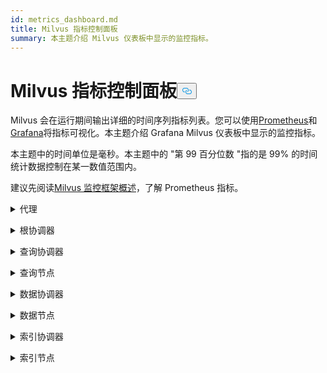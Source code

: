 ```yaml
---
id: metrics_dashboard.md
title: Milvus 指标控制面板
summary: 本主题介绍 Milvus 仪表板中显示的监控指标。
---
```


<h1 id="Milvus-Metrics-Dashboard" class="common-anchor-header">Milvus 指标控制面板<button data-href="#Milvus-Metrics-Dashboard" class="anchor-icon" translate="no">
      <svg translate="no"
        aria-hidden="true"
        focusable="false"
        height="20"
        version="1.1"
        viewBox="0 0 16 16"
        width="16"
      >
        <path
          fill="#0092E4"
          fill-rule="evenodd"
          d="M4 9h1v1H4c-1.5 0-3-1.69-3-3.5S2.55 3 4 3h4c1.45 0 3 1.69 3 3.5 0 1.41-.91 2.72-2 3.25V8.59c.58-.45 1-1.27 1-2.09C10 5.22 8.98 4 8 4H4c-.98 0-2 1.22-2 2.5S3 9 4 9zm9-3h-1v1h1c1 0 2 1.22 2 2.5S13.98 12 13 12H9c-.98 0-2-1.22-2-2.5 0-.83.42-1.64 1-2.09V6.25c-1.09.53-2 1.84-2 3.25C6 11.31 7.55 13 9 13h4c1.45 0 3-1.69 3-3.5S14.5 6 13 6z"
        ></path>
      </svg>
    </button></h1><p>Milvus 会在运行期间输出详细的时间序列指标列表。您可以使用<a href="https://prometheus.io/">Prometheus</a>和<a href="https://grafana.com/">Grafana</a>将指标可视化。本主题介绍 Grafana Milvus 仪表板中显示的监控指标。</p>
<p>本主题中的时间单位是毫秒。本主题中的 "第 99 百分位数 "指的是 99% 的时间统计数据控制在某一数值范围内。</p>
<p>建议先阅读<a href="/docs/zh/v2.5.x/monitor_overview.md">Milvus 监控框架概述</a>，了解 Prometheus 指标。</p>
<p><details><summary>代理</summary></p>
<table>
<thead>
<tr><th>面板</th><th>面板描述</th><th>PromQL （Prometheus 查询语言）</th><th>使用的 Milvus 指标</th><th>Milvus 指标说明</th></tr>
</thead>
<tbody>
<tr><td>搜索向量计数率</td><td>过去两分钟内每个代理平均每秒查询的向量数。</td><td><code translate="no">sum(increase(milvus_proxy_search_vectors_count{app_kubernetes_io_instance=~&quot;$instance&quot;, app_kubernetes_io_name=&quot;$app_name&quot;, namespace=&quot;$namespace&quot;}[2m])/120) by (pod, node_id)</code></td><td><code translate="no">milvus_proxy_search_vectors_count</code></td><td>累计查询的向量数。</td></tr>
<tr><td>插入向量计数率</td><td>每个代理在过去两分钟内平均每秒插入的向量数。</td><td><code translate="no">sum(increase(milvus_proxy_insert_vectors_count{app_kubernetes_io_instance=~&quot;$instance&quot;, app_kubernetes_io_name=&quot;$app_name&quot;, namespace=&quot;$namespace&quot;}[2m])/120) by (pod, node_id)</code></td><td><code translate="no">milvus_proxy_insert_vectors_count</code></td><td>插入向量的累计数量。</td></tr>
<tr><td>搜索延迟</td><td>每个代理在过去两分钟内接收搜索和查询请求的平均延迟和第 99 百分位数。</td><td>P99:<br/> <code translate="no">histogram_quantile(0.99, sum by (le, query_type, pod, node_id) (rate(milvus_proxy_sq_latency_bucket{app_kubernetes_io_instance=~&quot;$instance&quot;, app_kubernetes_io_name=&quot;$app_name&quot;, namespace=&quot;$namespace&quot;}[2m])))</code> <br/> AVG:<br/> <code translate="no">sum(increase(milvus_proxy_sq_latency_sum{app_kubernetes_io_instance=~&quot;$instance&quot;, app_kubernetes_io_name=&quot;$app_name&quot;, namespace=&quot;$namespace&quot;}[2m])) by (pod, node_id, query_type) / sum(increase(milvus_proxy_sq_latency_count{app_kubernetes_io_instance=~&quot;$instance&quot;, app_kubernetes_io_name=&quot;$app_name&quot;, namespace=&quot;$namespace&quot;}[2m])) by (pod, node_id, query_type)</code></td><td><code translate="no">milvus_proxy_sq_latency</code></td><td>搜索和查询请求的延迟。</td></tr>
<tr><td>Collections 搜索延迟</td><td>每个代理在过去两分钟内接收对特定 Collections 的搜索和查询请求的平均延迟时间和第 99 百分位数。</td><td>P99:<br/> <code translate="no">histogram_quantile(0.99, sum by (le, query_type, pod, node_id) (rate(milvus_proxy_collection_sq_latency_bucket{app_kubernetes_io_instance=~&quot;$instance&quot;, app_kubernetes_io_name=&quot;$app_name&quot;, namespace=&quot;$namespace&quot;, collection_name=~&quot;$collection&quot;}[2m])))</code> <br/> AVG:<br/> <code translate="no">sum(increase(milvus_proxy_collection_sq_latency_sum{app_kubernetes_io_instance=~&quot;$instance&quot;, app_kubernetes_io_name=&quot;$app_name&quot;, namespace=&quot;$namespace&quot;, collection_name=~&quot;$collection&quot;}[2m])) by (pod, node_id, query_type) / sum(increase(milvus_proxy_collection_sq_latency_count{app_kubernetes_io_instance=~&quot;$instance&quot;, app_kubernetes_io_name=&quot;$app_name&quot;, namespace=&quot;$namespace&quot;, collection_name=~&quot;$collection&quot;}[2m])) by (pod, node_id, query_type)</code></td><td><code translate="no">milvus_proxy_collection_sq_latency_sum</code></td><td>向特定 Collections 提出搜索和查询请求的延迟时间</td></tr>
<tr><td>突变延迟</td><td>每个代理在过去两分钟内接收突变请求的平均延迟时间和延迟时间的第 99 百分位数。</td><td>p99:<br/> <code translate="no">histogram_quantile(0.99, sum by (le, msg_type, pod, node_id) (rate(milvus_proxy_mutation_latency_bucket{app_kubernetes_io_instance=~&quot;$instance&quot;, app_kubernetes_io_name=&quot;$app_name&quot;, namespace=&quot;$namespace&quot;}[2m])))</code> <br/> avg:<br/> <code translate="no">sum(increase(milvus_proxy_mutation_latency_sum{app_kubernetes_io_instance=~&quot;$instance&quot;, app_kubernetes_io_name=&quot;$app_name&quot;, namespace=&quot;$namespace&quot;}[2m])) by (pod, node_id, msg_type) / sum(increase(milvus_proxy_mutation_latency_count{app_kubernetes_io_instance=~&quot;$instance&quot;, app_kubernetes_io_name=&quot;$app_name&quot;, namespace=&quot;$namespace&quot;}[2m])) by (pod, node_id, msg_type)</code></td><td><code translate="no">milvus_proxy_mutation_latency_sum</code></td><td>突变请求的延迟。</td></tr>
<tr><td>Collections 突变延迟</td><td>每个代理在过去两分钟内接收特定 Collections 变异请求的平均延迟和第 99 百分位数。</td><td>P99:<br/> <code translate="no">histogram_quantile(0.99, sum by (le, query_type, pod, node_id) (rate(milvus_proxy_collection_sq_latency_bucket{app_kubernetes_io_instance=~&quot;$instance&quot;, app_kubernetes_io_name=&quot;$app_name&quot;, namespace=&quot;$namespace&quot;, collection_name=~&quot;$collection&quot;}[2m])))</code> <br/> AVG:<br/> <code translate="no">sum(increase(milvus_proxy_collection_sq_latency_sum{app_kubernetes_io_instance=~&quot;$instance&quot;, app_kubernetes_io_name=&quot;$app_name&quot;, namespace=&quot;$namespace&quot;, collection_name=~&quot;$collection&quot;}[2m])) by (pod, node_id, query_type) / sum(increase(milvus_proxy_collection_sq_latency_count{app_kubernetes_io_instance=~&quot;$instance&quot;, app_kubernetes_io_name=&quot;$app_name&quot;, namespace=&quot;$namespace&quot;, collection_name=~&quot;$collection&quot;}[2m])) by (pod, node_id, query_type)</code></td><td><code translate="no">milvus_proxy_collection_sq_latency_sum</code></td><td>向特定 Collections 发送突变请求的延迟时间</td></tr>
<tr><td>等待搜索结果延迟</td><td>代理在过去两分钟内发送搜索和查询请求以及接收结果之间的平均延迟和第 99 百分位数。</td><td>p99:<br/> <code translate="no">histogram_quantile(0.99, sum by (le, query_type, pod, node_id) (rate(milvus_proxy_sq_wait_result_latency_bucket{app_kubernetes_io_instance=~&quot;$instance&quot;, app_kubernetes_io_name=&quot;$app_name&quot;, namespace=&quot;$namespace&quot;}[2m])))</code> <br/> avg:<br/> <code translate="no">sum(increase(milvus_proxy_sq_wait_result_latency_sum{app_kubernetes_io_instance=~&quot;$instance&quot;, app_kubernetes_io_name=&quot;$app_name&quot;, namespace=&quot;$namespace&quot;}[2m])) by (pod, node_id, query_type) / sum(increase(milvus_proxy_sq_wait_result_latency_count{app_kubernetes_io_instance=~&quot;$instance&quot;, app_kubernetes_io_name=&quot;$app_name&quot;, namespace=&quot;$namespace&quot;}[2m])) by (pod, node_id, query_type)</code></td><td><code translate="no">milvus_proxy_sq_wait_result_latency</code></td><td>发送搜索和查询请求与接收结果之间的延迟。</td></tr>
<tr><td>减少搜索结果延迟</td><td>过去两分钟内通过代理聚合搜索和查询结果的平均延迟和第 99 百分位数延迟。</td><td>P99:<br/> <code translate="no">histogram_quantile(0.99, sum by (le, query_type, pod, node_id) (rate(milvus_proxy_sq_reduce_result_latency_bucket{app_kubernetes_io_instance=~&quot;$instance&quot;, app_kubernetes_io_name=&quot;$app_name&quot;, namespace=&quot;$namespace&quot;}[2m])))</code> <br/> AVG:<br/> <code translate="no">sum(increase(milvus_proxy_sq_reduce_result_latency_sum{app_kubernetes_io_instance=~&quot;$instance&quot;, app_kubernetes_io_name=&quot;$app_name&quot;, namespace=&quot;$namespace&quot;}[2m])) by (pod, node_id, query_type) / sum(increase(milvus_proxy_sq_reduce_result_latency_count{app_kubernetes_io_instance=~&quot;$instance&quot;, app_kubernetes_io_name=&quot;$app_name&quot;, namespace=&quot;$namespace&quot;}[2m])) by (pod, node_id, query_type)</code></td><td><code translate="no">milvus_proxy_sq_reduce_result_latency</code></td><td>汇总每个查询节点返回的搜索和查询结果的延迟。</td></tr>
<tr><td>解码搜索结果延迟</td><td>过去两分钟内通过代理解码搜索和查询结果的平均延迟和第 99 百分位数延迟。</td><td>P99:<br/> <code translate="no">histogram_quantile(0.99, sum by (le, query_type, pod, node_id) (rate(milvus_proxy_sq_decode_result_latency_bucket{app_kubernetes_io_instance=~&quot;$instance&quot;, app_kubernetes_io_name=&quot;$app_name&quot;, namespace=&quot;$namespace&quot;}[2m])))</code> <br/> AVG:<br/> <code translate="no">sum(increase(milvus_proxy_sq_decode_result_latency_sum{app_kubernetes_io_instance=~&quot;$instance&quot;, app_kubernetes_io_name=&quot;$app_name&quot;, namespace=&quot;$namespace&quot;}[2m])) by (pod, node_id, query_type) / sum(increase(milvus_proxy_sq_decode_resultlatency_count{app_kubernetes_io_instance=~&quot;$instance&quot;, app_kubernetes_io_name=&quot;$app_name&quot;, namespace=&quot;$namespace&quot;}[2m])) by (pod, node_id, query_type)</code></td><td><code translate="no">milvus_proxy_sq_decode_result_latency</code></td><td>解码每个搜索和查询结果的延迟。</td></tr>
<tr><td>信息流对象数</td><td>过去两分钟内每个代理在相应物理主题上创建的 msgstream 对象的平均、最大和最小数量。</td><td><code translate="no">avg(milvus_proxy_msgstream_obj_num{app_kubernetes_io_instance=~&quot;$instance&quot;, app_kubernetes_io_name=&quot;$app_name&quot;, namespace=&quot;$namespace&quot;}) by (pod, node_id) max(milvus_proxy_msgstream_obj_num{app_kubernetes_io_instance=~&quot;$instance&quot;, app_kubernetes_io_name=&quot;$app_name&quot;, namespace=&quot;$namespace&quot;}) by (pod, node_id) min(milvus_proxy_msgstream_obj_num{app_kubernetes_io_instance=~&quot;$instance&quot;, app_kubernetes_io_name=&quot;$app_name&quot;, namespace=&quot;$namespace&quot;}) by (pod, node_id)</code></td><td><code translate="no">milvus_proxy_msgstream_obj_num</code></td><td>在每个物理主题上创建的 msgstream 对象数量。</td></tr>
<tr><td>突变发送延迟</td><td>每个代理在过去两分钟内发送插入或删除请求的平均延迟和第 99 百分位数。</td><td>P99:<br/> <code translate="no">histogram_quantile(0.99, sum by (le, msg_type, pod, node_id) (rate(milvus_proxy_mutation_send_latency_bucket{app_kubernetes_io_instance=~&quot;$instance&quot;, app_kubernetes_io_name=&quot;$app_name&quot;, namespace=&quot;$namespace&quot;}[2m])))</code> <br/> AVG:<br/> <code translate="no">sum(increase(milvus_proxy_mutation_send_latency_sum{app_kubernetes_io_instance=~&quot;$instance&quot;, app_kubernetes_io_name=&quot;$app_name&quot;, namespace=&quot;$namespace&quot;}[2m])) by (pod, node_id, msg_type) / sum(increase(milvus_proxy_mutation_send_latency_count{app_kubernetes_io_instance=~&quot;$instance&quot;, app_kubernetes_io_name=&quot;$app_name&quot;, namespace=&quot;$namespace&quot;}[2m])) by (pod, node_id, msg_type)</code></td><td><code translate="no">milvus_proxy_mutation_send_latency</code></td><td>发送插入或删除请求的延迟。</td></tr>
<tr><td>缓存命中率</td><td>过去两分钟内每秒操作（包括<code translate="no">GeCollectionID</code> 、<code translate="no">GetCollectionInfo</code> 和<code translate="no">GetCollectionSchema</code> ）的平均缓存命中率。</td><td><code translate="no">sum(increase(milvus_proxy_cache_hit_count{app_kubernetes_io_instance=~&quot;$instance&quot;, app_kubernetes_io_name=&quot;$app_name&quot;, namespace=&quot;$namespace&quot;, cache_state=&quot;hit&quot;}[2m])/120) by(cache_name, pod, node_id) / sum(increase(milvus_proxy_cache_hit_count{app_kubernetes_io_instance=~&quot;$instance&quot;, app_kubernetes_io_name=&quot;$app_name&quot;, namespace=&quot;$namespace&quot;}[2m])/120) by(cache_name, pod, node_id)</code></td><td><code translate="no">milvus_proxy_cache_hit_count</code></td><td>每个缓存读取操作的命中率和失败率统计。</td></tr>
<tr><td>缓存更新延迟</td><td>过去两分钟内各代理的平均延迟和第 99 百分位数缓存更新延迟。</td><td>P99:<br/> <code translate="no">histogram_quantile(0.99, sum by (le, pod, node_id) (rate(milvus_proxy_cache_update_latency_bucket{app_kubernetes_io_instance=~&quot;$instance&quot;, app_kubernetes_io_name=&quot;$app_name&quot;, namespace=&quot;$namespace&quot;}[2m])))</code> <br/> AVG:<br/> <code translate="no">sum(increase(milvus_proxy_cache_update_latency_sum{app_kubernetes_io_instance=~&quot;$instance&quot;, app_kubernetes_io_name=&quot;$app_name&quot;, namespace=&quot;$namespace&quot;}[2m])) by (pod, node_id) / sum(increase(milvus_proxy_cache_update_latency_count{app_kubernetes_io_instance=~&quot;$instance&quot;, app_kubernetes_io_name=&quot;$app_name&quot;, namespace=&quot;$namespace&quot;}[2m])) by (pod, node_id)</code></td><td><code translate="no">milvus_proxy_cache_update_latency</code></td><td>每次更新缓存的延迟。</td></tr>
<tr><td>同步时间</td><td>每个代理在其相应物理通道中同步的平均、最大和最小历时。</td><td><code translate="no">avg(milvus_proxy_sync_epoch_time{app_kubernetes_io_instance=~&quot;$instance&quot;, app_kubernetes_io_name=&quot;$app_name&quot;, namespace=&quot;$namespace&quot;}) by (pod, node_id) max(milvus_proxy_sync_epoch_time{app_kubernetes_io_instance=~&quot;$instance&quot;, app_kubernetes_io_name=&quot;$app_name&quot;, namespace=&quot;$namespace&quot;}) by (pod, node_id) min(milvus_proxy_sync_epoch_time{app_kubernetes_io_instance=~&quot;$instance&quot;, app_kubernetes_io_name=&quot;$app_name&quot;, namespace=&quot;$namespace&quot;}) by (pod, node_id)</code></td><td><code translate="no">milvus_proxy_sync_epoch_time</code></td><td>每个物理通道的纪元时间（Unix 时间，自 1970 年 1 月 1 日起经过的毫秒数）。    <br/>    除了物理通道外，还有一个默认的<code translate="no">ChannelName</code> 。</td></tr>
<tr><td>应用 PK 延迟</td><td>每个代理在过去两分钟内主键应用延迟的平均值和第 99 百分位数。</td><td>p99:<br/> <code translate="no">histogram_quantile(0.99, sum by (le, pod, node_id) (rate(milvus_proxy_apply_pk_latency_bucket{app_kubernetes_io_instance=~&quot;$instance&quot;, app_kubernetes_io_name=&quot;$app_name&quot;, namespace=&quot;$namespace&quot;}[2m])))</code> <br/> avg:<br/> <code translate="no">sum(increase(milvus_proxy_apply_pk_latency_sum{app_kubernetes_io_instance=~&quot;$instance&quot;, app_kubernetes_io_name=&quot;$app_name&quot;, namespace=&quot;$namespace&quot;}[2m])) by (pod, node_id) / sum(increase(milvus_proxy_apply_pk_latency_count{app_kubernetes_io_instance=~&quot;$instance&quot;, app_kubernetes_io_name=&quot;$app_name&quot;, namespace=&quot;$namespace&quot;}[2m])) by (pod, node_id)</code></td><td><code translate="no">milvus_proxy_apply_pk_latency</code></td><td>应用主键的延迟。</td></tr>
<tr><td>应用时间戳延迟</td><td>过去两分钟内每个代理应用时间戳延迟的平均延迟和第 99 百分位数。</td><td>p99:<br/> <code translate="no">histogram_quantile(0.99, sum by (le, pod, node_id) (rate(milvus_proxy_apply_timestamp_latency_bucket{app_kubernetes_io_instance=~&quot;$instance&quot;, app_kubernetes_io_name=&quot;$app_name&quot;, namespace=&quot;$namespace&quot;}[2m])))</code> <br/> avg:<br/> <code translate="no">sum(increase(milvus_proxy_apply_timestamp_latency_sum{app_kubernetes_io_instance=~&quot;$instance&quot;, app_kubernetes_io_name=&quot;$app_name&quot;, namespace=&quot;$namespace&quot;}[2m])) by (pod, node_id) / sum(increase(milvus_proxy_apply_timestamp_latency_count{app_kubernetes_io_instance=~&quot;$instance&quot;, app_kubernetes_io_name=&quot;$app_name&quot;, namespace=&quot;$namespace&quot;}[2m])) by (pod, node_id)</code></td><td><code translate="no">milvus_proxy_apply_timestamp_latency</code></td><td>应用时间戳的延迟。</td></tr>
<tr><td>请求成功率</td><td>每个代理每秒收到的成功请求数，包括每种请求类型的详细分类。可能的请求类型包括 DescribeCollection、DescribeIndex、GetCollectionStatistics、HasCollection、Search、Query、ShowPartitions、Insert 等。</td></tr>
<tr><td><code translate="no">sum(increase(milvus_proxy_req_count{app_kubernetes_io_instance=~&quot;$instance&quot;, app_kubernetes_io_name=&quot;$app_name&quot;, namespace=&quot;$namespace&quot;, status=&quot;success&quot;}[2m])/120) by(function_name, pod, node_id)</code></td><td><code translate="no">milvus_proxy_req_count</code></td><td>所有类型接收请求的数量</td></tr>
<tr><td>请求失败率</td><td>每个代理每秒收到的失败请求数，包括每种请求类型的详细分类。可能的请求类型包括 DescribeCollection、DescribeIndex、GetCollectionStatistics、HasCollection、Search、Query、ShowPartitions、Insert 等。</td></tr>
<tr><td><code translate="no">sum(increase(milvus_proxy_req_count{app_kubernetes_io_instance=~&quot;$instance&quot;, app_kubernetes_io_name=&quot;$app_name&quot;, namespace=&quot;$namespace&quot;, status=&quot;fail&quot;}[2m])/120) by(function_name, pod, node_id)</code></td><td><code translate="no">milvus_proxy_req_count</code></td><td>所有类型接收请求的数量</td></tr>
<tr><td>请求延迟</td><td>每个代理接收所有类型请求的平均延迟时间和延迟时间的第 99 百分位数</td><td>p99:<br/> <code translate="no">histogram_quantile(0.99, sum by (le, pod, node_id, function_name) (rate(milvus_proxy_req_latency_bucket{app_kubernetes_io_instance=~&quot;$instance&quot;, app_kubernetes_io_name=&quot;$app_name&quot;, namespace=&quot;$namespace&quot;}[2m])))</code> <br/> avg:<br/> <code translate="no">sum(increase(milvus_proxy_req_latency_sum{app_kubernetes_io_instance=~&quot;$instance&quot;, app_kubernetes_io_name=&quot;$app_name&quot;, namespace=&quot;$namespace&quot;}[2m])) by (pod, node_id, function_name) / sum(increase(milvus_proxy_req_latency_count{app_kubernetes_io_instance=~&quot;$instance&quot;, app_kubernetes_io_name=&quot;$app_name&quot;, namespace=&quot;$namespace&quot;}[2m])) by (pod, node_id, function_name)</code></td><td><code translate="no">milvus_proxy_req_latency</code></td><td>所有类型接收请求的延迟</td></tr>
<tr><td>插入/删除请求字节率</td><td>代理在过去两分钟内每秒收到的插入和删除请求的字节数。</td><td><code translate="no">sum(increase(milvus_proxy_receive_bytes_count{app_kubernetes_io_instance=~&quot;$instance&quot;, app_kubernetes_io_name=&quot;$app_name&quot;, namespace=&quot;$namespace&quot;}[2m])/120) by(pod, node_id)</code></td><td><code translate="no">milvus_proxy_receive_bytes_count</code></td><td>插入和删除请求的计数。</td></tr>
<tr><td>发送字节率</td><td>每个代理在过去两分钟内响应搜索和查询请求时，每秒发回客户端的字节数。</td><td><code translate="no">sum(increase(milvus_proxy_send_bytes_count{app_kubernetes_io_instance=~&quot;$instance&quot;, app_kubernetes_io_name=&quot;$app_name&quot;, namespace=&quot;$namespace&quot;}[2m])/120) by(pod, node_id)</code></td><td><code translate="no">milvus_proxy_send_bytes_count</code></td><td>每个代理在响应搜索和查询请求时发回客户端的字节数。</td></tr>
</tbody>
</table>
<p></details></p>
<p><details><summary>根协调器</summary></p>
<table>
<thead>
<tr><th>面板</th><th>面板描述</th><th>PromQL （普罗米修斯查询语言）</th><th>使用的 Milvus 指标</th><th>Milvus 指标说明</th></tr>
</thead>
<tbody>
<tr><td>代理节点数</td><td>创建的代理节点数。</td><td><code translate="no">sum(milvus_rootcoord_proxy_num{app_kubernetes_io_instance=~&quot;$instance&quot;, app_kubernetes_io_name=&quot;$app_name&quot;, namespace=&quot;$namespace&quot;}) by (app_kubernetes_io_instance)</code></td><td><code translate="no">milvus_rootcoord_proxy_num</code></td><td>代理节点数。</td></tr>
<tr><td>同步时间</td><td>每个物理通道（PChannel）中每个根节点同步的平均、最长和最短纪元时间。</td><td><code translate="no">avg(milvus_rootcoord_sync_epoch_time{app_kubernetes_io_instance=~&quot;$instance&quot;, app_kubernetes_io_name=&quot;$app_name&quot;, namespace=&quot;$namespace&quot;}) by (app_kubernetes_io_instance) max(milvus_rootcoord_sync_epoch_time{app_kubernetes_io_instance=~&quot;$instance&quot;, app_kubernetes_io_name=&quot;$app_name&quot;, namespace=&quot;$namespace&quot;}) by (app_kubernetes_io_instance) min(milvus_rootcoord_sync_epoch_time{app_kubernetes_io_instance=~&quot;$instance&quot;, app_kubernetes_io_name=&quot;$app_name&quot;, namespace=&quot;$namespace&quot;}) by (app_kubernetes_io_instance)</code></td><td><code translate="no">milvus_rootcoord_sync_epoch_time</code></td><td>每个物理通道的纪元时间（Unix 时间，自 1970 年 1 月 1 日起经过的毫秒数）。</td></tr>
<tr><td>DDL 请求率</td><td>过去两分钟内每秒 DDL 请求的状态和数量。</td><td><code translate="no">sum(increase(milvus_rootcoord_ddl_req_count{app_kubernetes_io_instance=~&quot;$instance&quot;, app_kubernetes_io_name=&quot;$app_name&quot;, namespace=&quot;$namespace&quot;}[2m])/120) by (status, function_name)</code></td><td><code translate="no">milvus_rootcoord_ddl_req_count</code></td><td>DDL 请求总数，包括<code translate="no">CreateCollection</code>,<code translate="no">DescribeCollection</code>,<code translate="no">DescribeSegments</code>,<code translate="no">HasCollection</code>,<code translate="no">ShowCollections</code>,<code translate="no">ShowPartitions</code>, 和<code translate="no">ShowSegments</code> 。</td></tr>
<tr><td>DDL 请求延迟</td><td>过去两分钟内 DDL 请求延迟的平均值和第 99 百分位数。</td><td>P99:<br/> <code translate="no">histogram_quantile(0.99, sum by (le, function_name) (rate(milvus_rootcoord_ddl_req_latency_bucket{app_kubernetes_io_instance=~&quot;$instance&quot;, app_kubernetes_io_name=&quot;$app_name&quot;, namespace=&quot;$namespace&quot;}[2m])))</code> <br/> AVG:<br/> <code translate="no">sum(increase(milvus_rootcoord_ddl_req_latency_sum{app_kubernetes_io_instance=~&quot;$instance&quot;, app_kubernetes_io_name=&quot;$app_name&quot;, namespace=&quot;$namespace&quot;}[2m])) by (function_name) / sum(increase(milvus_rootcoord_ddl_req_latency_count{app_kubernetes_io_instance=~&quot;$instance&quot;, app_kubernetes_io_name=&quot;$app_name&quot;, namespace=&quot;$namespace&quot;}[2m])) by (function_name)</code></td><td><code translate="no">milvus_rootcoord_ddl_req_latency</code></td><td>所有类型 DDL 请求的延迟。</td></tr>
<tr><td>同步定时器延迟</td><td>根协调器在过去两分钟内将所有时间戳同步到 PChannel 所用时间的平均延迟和第 99 百分位数。</td><td>p99:<br/> <code translate="no">histogram_quantile(0.99, sum by (le) (rate(milvus_rootcoord_sync_timetick_latency_bucket{app_kubernetes_io_instance=~&quot;$instance&quot;, app_kubernetes_io_name=&quot;$app_name&quot;, namespace=&quot;$namespace&quot;}[2m])))</code> <br/> avg:<br/> <code translate="no">sum(increase(milvus_rootcoord_sync_timetick_latency_sum{app_kubernetes_io_instance=~&quot;$instance&quot;, app_kubernetes_io_name=&quot;$app_name&quot;, namespace=&quot;$namespace&quot;}[2m])) / sum(increase(milvus_rootcoord_sync_timetick_latency_count{app_kubernetes_io_instance=~&quot;$instance&quot;, app_kubernetes_io_name=&quot;$app_name&quot;, namespace=&quot;$namespace&quot;}[2m]))</code></td><td><code translate="no">milvus_rootcoord_sync_timetick_latency</code></td><td>根协调器将所有时间戳同步到 PChannel 所用的时间。</td></tr>
<tr><td>ID 分配率</td><td>根协调器在过去两分钟内每秒分配的 ID 数量。</td><td><code translate="no">sum(increase(milvus_rootcoord_id_alloc_count{app_kubernetes_io_instance=~&quot;$instance&quot;, app_kubernetes_io_name=&quot;$app_name&quot;, namespace=&quot;$namespace&quot;}[2m])/120)</code></td><td><code translate="no">milvus_rootcoord_id_alloc_count</code></td><td>根协调器分配的 ID 的累计数量。</td></tr>
<tr><td>时间戳</td><td>根协调器的最新时间戳。</td><td><code translate="no">milvus_rootcoord_timestamp{app_kubernetes_io_instance=~&quot;$instance&quot;, app_kubernetes_io_name=&quot;$app_name&quot;, namespace=&quot;$namespace&quot;}</code></td><td><code translate="no">milvus_rootcoord_timestamp</code></td><td>根协调器的最新时间戳。</td></tr>
<tr><td>保存的时间戳</td><td>根协调器保存在元存储中的预分配时间戳。</td><td><code translate="no">milvus_rootcoord_timestamp_saved{app_kubernetes_io_instance=~&quot;$instance&quot;, app_kubernetes_io_name=&quot;$app_name&quot;, namespace=&quot;$namespace&quot;}</code></td><td><code translate="no">milvus_rootcoord_timestamp_saved</code></td><td>根节点保存在元存储中的预分配时间戳。     <br/>    时间戳提前 3 秒分配。时间戳每 50 毫秒更新一次并保存在元存储中。</td></tr>
<tr><td>Collections 数量</td><td>集合总数。</td><td><code translate="no">sum(milvus_rootcoord_collection_num{app_kubernetes_io_instance=~&quot;$instance&quot;, app_kubernetes_io_name=&quot;$app_name&quot;, namespace=&quot;$namespace&quot;}) by (app_kubernetes_io_instance)</code></td><td><code translate="no">milvus_rootcoord_collection_num</code></td><td>Milvus 当前存在的 Collections 总数。</td></tr>
<tr><td>分区数</td><td>分区总数。</td><td><code translate="no">sum(milvus_rootcoord_partition_num{app_kubernetes_io_instance=~&quot;$instance&quot;, app_kubernetes_io_name=&quot;$app_name&quot;, namespace=&quot;$namespace&quot;}) by (app_kubernetes_io_instance)</code></td><td><code translate="no">milvus_rootcoord_partition_num</code></td><td>Milvus 当前存在的分区总数。</td></tr>
<tr><td>DML 通道数</td><td>DML 通道总数。</td><td><code translate="no">sum(milvus_rootcoord_dml_channel_num{app_kubernetes_io_instance=~&quot;$instance&quot;, app_kubernetes_io_name=&quot;$app_name&quot;, namespace=&quot;$namespace&quot;}) by (app_kubernetes_io_instance)</code></td><td><code translate="no">milvus_rootcoord_dml_channel_num</code></td><td>Milvus 当前存在的 DML 通道总数。</td></tr>
<tr><td>消息流总数</td><td>msgstream 总数。</td><td><code translate="no">sum(milvus_rootcoord_msgstream_obj_num{app_kubernetes_io_instance=~&quot;$instance&quot;, app_kubernetes_io_name=&quot;$app_name&quot;, namespace=&quot;$namespace&quot;}) by (app_kubernetes_io_instance)</code></td><td><code translate="no">milvus_rootcoord_msgstream_obj_num</code></td><td>Milvus 当前的 msgstream 总数。</td></tr>
<tr><td>凭证总数</td><td>凭证总数。</td><td><code translate="no">sum(milvus_rootcoord_credential_num{app_kubernetes_io_instance=~&quot;$instance&quot;, app_kubernetes_io_name=&quot;$app_name&quot;, namespace=&quot;$namespace&quot;}) by (app_kubernetes_io_instance)</code></td><td><code translate="no">milvus_rootcoord_credential_num</code></td><td>Milvus 当前的证书总数。</td></tr>
<tr><td>滴答时间延迟</td><td>所有数据节点和查询节点上流量图的最大时间刻度延迟之和。</td><td><code translate="no">sum(milvus_rootcoord_time_tick_delay{app_kubernetes_io_instance=~&quot;$instance&quot;, app_kubernetes_io_name=&quot;$app_name&quot;, namespace=&quot;$namespace&quot;}) by (app_kubernetes_io_instance)</code></td><td><code translate="no">milvus_rootcoord_time_tick_delay</code></td><td>每个数据节点和查询节点上流量图的最大时间刻度延迟。</td></tr>
</tbody>
</table>
<p></details></p>
<p><details><summary>查询协调器</summary></p>
<table>
<thead>
<tr><th>面板</th><th>面板描述</th><th>PromQL （Prometheus 查询语言）</th><th>使用的 Milvus 指标</th><th>Milvus 指标说明</th></tr>
</thead>
<tbody>
<tr><td>Collections Loaded Num（已加载的集合数</td><td>当前加载到内存中的 Collections 数量。</td><td><code translate="no">sum(milvus_querycoord_collection_num{app_kubernetes_io_instance=~&quot;$instance&quot;, app_kubernetes_io_name=&quot;$app_name&quot;, namespace=&quot;$namespace&quot;}) by (app_kubernetes_io_instance)</code></td><td><code translate="no">milvus_querycoord_collection_num</code></td><td>Milvus 当前加载的 Collection 数量。</td></tr>
<tr><td>加载的实体数</td><td>当前加载到内存中的实体数量。</td><td><code translate="no">sum(milvus_querycoord_entity_num{app_kubernetes_io_instance=~&quot;$instance&quot;, app_kubernetes_io_name=&quot;$app_name&quot;, namespace=&quot;$namespace&quot;}) by (app_kubernetes_io_instance)</code></td><td><code translate="no">milvus_querycoord_entitiy_num</code></td><td>Milvus 当前加载的实体数量。</td></tr>
<tr><td>加载请求率</td><td>过去两分钟内每秒的加载请求数。</td><td><code translate="no">sum(increase(milvus_querycoord_load_req_count{app_kubernetes_io_instance=~&quot;$instance&quot;, app_kubernetes_io_name=&quot;$app_name&quot;, namespace=&quot;$namespace&quot;}[2m])120) by (status)</code></td><td><code translate="no">milvus_querycoord_load_req_count</code></td><td>累计加载请求数。</td></tr>
<tr><td>释放请求率</td><td>过去两分钟内每秒的释放请求数。</td><td><code translate="no">sum(increase(milvus_querycoord_release_req_count{app_kubernetes_io_instance=~&quot;$instance&quot;, app_kubernetes_io_name=&quot;$app_name&quot;, namespace=&quot;$namespace&quot;}[2m])/120) by (status)</code></td><td><code translate="no">milvus_querycoord_release_req_count</code></td><td>累计释放请求数。</td></tr>
<tr><td>负载请求延迟</td><td>过去两分钟内负载请求延迟的平均值和第 99 百分位数。</td><td>P99:<br/> <code translate="no">histogram_quantile(0.99, sum by (le) (rate(milvus_querycoord_load_latency_bucket{app_kubernetes_io_instance=~&quot;$instance&quot;, app_kubernetes_io_name=&quot;$app_name&quot;, namespace=&quot;$namespace&quot;}[2m])))</code> <br/> AVG:<br/> <code translate="no">sum(increase(milvus_querycoord_load_latency_sum{app_kubernetes_io_instance=~&quot;$instance&quot;, app_kubernetes_io_name=&quot;$app_name&quot;, namespace=&quot;$namespace&quot;}[2m])) / sum(increase(milvus_querycoord_load_latency_count{app_kubernetes_io_instance=~&quot;$instance&quot;, app_kubernetes_io_name=&quot;$app_name&quot;, namespace=&quot;$namespace&quot;}[2m]))</code></td><td><code translate="no">milvus_querycoord_load_latency</code></td><td>完成负载请求所用的时间。</td></tr>
<tr><td>释放请求延迟</td><td>过去两分钟内发布请求延迟的平均延迟和第 99 百分位数。</td><td>p99:<br/> <code translate="no">histogram_quantile(0.99, sum by (le) (rate(milvus_querycoord_release_latency_bucket{app_kubernetes_io_instance=~&quot;$instance&quot;, app_kubernetes_io_name=&quot;$app_name&quot;, namespace=&quot;$namespace&quot;}[2m])))</code> <br/> avg:<br/> <code translate="no">sum(increase(milvus_querycoord_release_latency_sum{app_kubernetes_io_instance=~&quot;$instance&quot;, app_kubernetes_io_name=&quot;$app_name&quot;, namespace=&quot;$namespace&quot;}[2m])) / sum(increase(milvus_querycoord_release_latency_count{app_kubernetes_io_instance=~&quot;$instance&quot;, app_kubernetes_io_name=&quot;$app_name&quot;, namespace=&quot;$namespace&quot;}[2m]))</code></td><td><code translate="no">milvus_querycoord_release_latency</code></td><td>完成一个释放请求所用的时间。</td></tr>
<tr><td>子负载任务</td><td>子负载任务的数量。</td><td><code translate="no">sum(milvus_querycoord_child_task_num{app_kubernetes_io_instance=~&quot;$instance&quot;, app_kubernetes_io_name=&quot;$app_name&quot;, namespace=&quot;$namespace&quot;}) by (app_kubernetes_io_instance)</code></td><td><code translate="no">milvus_querycoord_child_task_num</code></td><td>子负载任务的数量。    <br/>    一个查询协调器将一个负载请求分成多个子负载任务。</td></tr>
<tr><td>父负载任务</td><td>父负载任务数。</td><td><code translate="no">sum(milvus_querycoord_parent_task_num{app_kubernetes_io_instance=~&quot;$instance&quot;, app_kubernetes_io_name=&quot;$app_name&quot;, namespace=&quot;$namespace&quot;}) by (app_kubernetes_io_instance)</code></td><td><code translate="no">milvus_querycoord_parent_task_num</code></td><td>子负载任务的数量。    <br/>    每个负载请求对应任务队列中的一个父任务。</td></tr>
<tr><td>子负载任务延迟</td><td>子负载任务在过去两分钟内的平均延迟和第 99 百分位延迟。</td><td>P99:<br/> <code translate="no">histogram_quantile(0.99, sum by (le) (rate(milvus_querycoord_child_task_latency_bucket{app_kubernetes_io_instance=~&quot;$instance&quot;, app_kubernetes_io_name=&quot;$app_name&quot;, namespace=&quot;$namespace&quot;}[2m])))</code> <br/> AVG:<br/> <code translate="no">sum(increase(milvus_querycoord_child_task_latency_sum{app_kubernetes_io_instance=~&quot;$instance&quot;, app_kubernetes_io_name=&quot;$app_name&quot;, namespace=&quot;$namespace&quot;}[2m])) / sum(increase(milvus_querycoord_child_task_latency_count{app_kubernetes_io_instance=~&quot;$instance&quot;, app_kubernetes_io_name=&quot;$app_name&quot;, namespace=&quot;$namespace&quot;}[2m])) namespace&quot;}[2m])))</code></td><td><code translate="no">milvus_querycoord_child_task_latency</code></td><td>完成子加载任务的延迟。</td></tr>
<tr><td>查询节点数</td><td>查询协调器管理的查询节点数。</td><td><code translate="no">sum(milvus_querycoord_querynode_num{app_kubernetes_io_instance=~&quot;$instance&quot;, app_kubernetes_io_name=&quot;$app_name&quot;, namespace=&quot;$namespace&quot;}) by (app_kubernetes_io_instance)</code></td><td><code translate="no">milvus_querycoord_querynode_num</code></td><td>查询协调器管理的查询节点数。</td></tr>
</tbody>
</table>
<p></details></p>
<p><details><summary>查询节点</summary></p>
<table>
<thead>
<tr><th>面板</th><th>面板描述</th><th>PromQL（普罗米修斯查询语言）</th><th>使用的 Milvus 指标</th><th>Milvus 指标描述</th></tr>
</thead>
<tbody>
<tr><td>Collections Loaded Num（加载的集合数</td><td>每个查询节点加载到内存中的 Collection 数量。</td><td><code translate="no">sum(milvus_querynode_collection_num{app_kubernetes_io_instance=~&quot;$instance&quot;, app_kubernetes_io_name=&quot;$app_name&quot;, namespace=&quot;$namespace&quot;}) by (pod, node_id)</code></td><td><code translate="no">milvus_querynode_collection_num</code></td><td>每个查询节点加载的 Collection 数量。</td></tr>
<tr><td>加载的分区数</td><td>每个查询节点加载到内存中的分区数。</td><td><code translate="no">sum(milvus_querynode_partition_num{app_kubernetes_io_instance=~&quot;$instance&quot;, app_kubernetes_io_name=&quot;$app_name&quot;, namespace=&quot;$namespace&quot;}) by (pod, node_id)</code></td><td><code translate="no">milvus_querynode_partition_num</code></td><td>每个查询节点加载的分区数。</td></tr>
<tr><td>加载的分段数</td><td>每个查询节点加载到内存中的分段数。</td><td><code translate="no">sum(milvus_querynode_segment_num{app_kubernetes_io_instance=~&quot;$instance&quot;, app_kubernetes_io_name=&quot;$app_name&quot;, namespace=&quot;$namespace&quot;}) by (pod, node_id)</code></td><td><code translate="no">milvus_querynode_segment_num</code></td><td>每个查询节点加载的分段数。</td></tr>
<tr><td>可查询实体数</td><td>每个查询节点上可查询和可搜索实体的数量。</td><td><code translate="no">sum(milvus_querynode_entity_num{app_kubernetes_io_instance=~&quot;$instance&quot;, app_kubernetes_io_name=&quot;$app_name&quot;, namespace=&quot;$namespace&quot;}) by (pod, node_id)</code></td><td><code translate="no">milvus_querynode_entity_num</code></td><td>每个查询节点上可查询和可搜索实体的数量。</td></tr>
<tr><td>DML 虚拟通道</td><td>每个查询节点监视的 DML 虚拟通道数。</td><td><code translate="no">sum(milvus_querynode_dml_vchannel_num{app_kubernetes_io_instance=~&quot;$instance&quot;, app_kubernetes_io_name=&quot;$app_name&quot;, namespace=&quot;$namespace&quot;}) by (pod, node_id)</code></td><td><code translate="no">milvus_querynode_dml_vchannel_num</code></td><td>每个查询节点监视的 DML 虚拟通道数。</td></tr>
<tr><td>三角虚拟通道</td><td>每个查询节点监视的 delta 通道数。</td><td><code translate="no">sum(milvus_querynode_delta_vchannel_num{app_kubernetes_io_instance=~&quot;$instance&quot;, app_kubernetes_io_name=&quot;$app_name&quot;, namespace=&quot;$namespace&quot;}) by (pod, node_id)</code></td><td><code translate="no">milvus_querynode_delta_vchannel_num</code></td><td>每个查询节点查看的 delta 通道数。</td></tr>
<tr><td>用户数</td><td>每个查询节点中消费者的数量。</td><td><code translate="no">sum(milvus_querynode_consumer_num{app_kubernetes_io_instance=~&quot;$instance&quot;, app_kubernetes_io_name=&quot;$app_name&quot;, namespace=&quot;$namespace&quot;}) by (pod, node_id)</code></td><td><code translate="no">milvus_querynode_consumer_num</code></td><td>每个查询节点中消费者的数量。</td></tr>
<tr><td>搜索请求率</td><td>每个查询节点每秒收到的搜索和查询请求总数，以及过去两分钟内成功搜索和查询请求的数量。</td><td><code translate="no">sum(increase(milvus_querynode_sq_req_count{app_kubernetes_io_instance=~&quot;$instance&quot;, app_kubernetes_io_name=&quot;$app_name&quot;, namespace=&quot;$namespace&quot;}[2m])/120) by (query_type, status, pod, node_id)</code></td><td><code translate="no">milvus_querynode_sq_req_count</code></td><td>搜索和查询请求的累计数量。</td></tr>
<tr><td>搜索请求延迟</td><td>每个查询节点在过去两分钟内搜索和查询请求所用时间的平均延迟和第 99 百分位数。    <br/>    此面板显示状态为 &quot;成功 &quot;或 &quot;总计 &quot;的搜索和查询请求的延迟。</td><td>P99:<br/> <code translate="no">histogram_quantile(0.99, sum by (le, pod, node_id) (rate(milvus_querynode_sq_req_latency_bucket{app_kubernetes_io_instance=~&quot;$instance&quot;, app_kubernetes_io_name=&quot;$app_name&quot;, namespace=&quot;$namespace&quot;}[2m])))</code> <br/> AVG:<br/> <code translate="no">sum(increase(milvus_querynode_sq_req_latency_sum{app_kubernetes_io_instance=~&quot;$instance&quot;, app_kubernetes_io_name=&quot;$app_name&quot;, namespace=&quot;$namespace&quot;}[2m])) by(pod, node_id, query_type) / sum(increase(milvus_querynode_sq_req_latency_count{app_kubernetes_io_instance=~&quot;$instance&quot;, app_kubernetes_io_name=&quot;$app_name&quot;, namespace=&quot;$namespace&quot;}[2m])) by(pod, node_id, query_type)</code></td><td><code translate="no">milvus_querynode_sq_req_latency</code></td><td>查询节点的搜索请求延迟。</td></tr>
<tr><td>队列中搜索延迟</td><td>过去两分钟内队列中搜索和查询请求的平均延迟和第 99 百分位数延迟。</td><td>P99:<br/> <code translate="no">histogram_quantile(0.99, sum by (le, pod, node_id, query_type) (rate(milvus_querynode_sq_queue_latency_bucket{app_kubernetes_io_instance=~&quot;$instance&quot;, app_kubernetes_io_name=&quot;$app_name&quot;, namespace=&quot;$namespace&quot;}[2m])))</code> <br/> AVG:<br/> <code translate="no">sum(increase(milvus_querynode_sq_queue_latency_sum{app_kubernetes_io_instance=~&quot;$instance&quot;, app_kubernetes_io_name=&quot;$app_name&quot;, namespace=&quot;$namespace&quot;}[2m])) by(pod, node_id, query_type) / sum(increase(milvus_querynode_sq_queue_latency_count{app_kubernetes_io_instance=~&quot;$instance&quot;, app_kubernetes_io_name=&quot;$app_name&quot;, namespace=&quot;$namespace&quot;}[2m])) by(pod, node_id, query_type)</code></td><td><code translate="no">milvus_querynode_sq_queue_latency</code></td><td>查询节点收到的搜索和查询请求的延迟。</td></tr>
<tr><td>搜索段延迟</td><td>每个查询节点在过去两分钟内搜索和查询一个数据段所需时间的平均延迟和第 99 百分位数。    <br/>    段的状态可以是封存或增长。</td><td>p99:<br/> <code translate="no">histogram_quantile(0.99, sum by (le, query_type, segment_state, pod, node_id) (rate(milvus_querynode_sq_segment_latency_bucket{app_kubernetes_io_instance=~&quot;$instance&quot;, app_kubernetes_io_name=&quot;$app_name&quot;, namespace=&quot;$namespace&quot;}[2m])))</code> <br/> avg:<br/> <code translate="no">sum(increase(milvus_querynode_sq_segment_latency_sum{app_kubernetes_io_instance=~&quot;$instance&quot;, app_kubernetes_io_name=&quot;$app_name&quot;, namespace=&quot;$namespace&quot;}[2m])) by(pod, node_id, query_type, segment_state) / sum(increase(milvus_querynode_sq_segment_latency_count{app_kubernetes_io_instance=~&quot;$instance&quot;, app_kubernetes_io_name=&quot;$app_name&quot;, namespace=&quot;$namespace&quot;}[2m])) by(pod, node_id, query_type, segment_state)</code></td><td><code translate="no">milvus_querynode_sq_segment_latency</code></td><td>每个查询节点搜索和查询每个分段所需的时间。</td></tr>
<tr><td>Segcore 请求延迟</td><td>每个查询节点在过去两分钟内搜索和查询 segcore 所花时间的平均延迟和第 99 百分位数。</td><td>P99:<br/> <code translate="no">histogram_quantile(0.99, sum by (le, query_type, pod, node_id) (rate(milvus_querynode_sq_core_latency_bucket{app_kubernetes_io_instance=~&quot;$instance&quot;, app_kubernetes_io_name=&quot;$app_name&quot;, namespace=&quot;$namespace&quot;}[2m])))</code> <br/> AVG:<br/> <code translate="no">sum(increase(milvus_querynode_sq_core_latency_sum{app_kubernetes_io_instance=~&quot;$instance&quot;, app_kubernetes_io_name=&quot;$app_name&quot;, namespace=&quot;$namespace&quot;}[2m])) by(pod, node_id, query_type) / sum(increase(milvus_querynode_sq_core_latency_count{app_kubernetes_io_instance=~&quot;$instance&quot;, app_kubernetes_io_name=&quot;$app_name&quot;, namespace=&quot;$namespace&quot;}[2m])) by(pod, node_id, query_type)</code></td><td><code translate="no">milvus_querynode_sq_core_latency</code></td><td>每个查询节点在 segcore 中搜索和查询所需的时间。</td></tr>
<tr><td>搜索减少延迟</td><td>过去两分钟内，每个查询节点在搜索或查询还原阶段所用时间的平均延迟和第 99 百分位数。</td><td>P99:<br/> <code translate="no">histogram_quantile(0.99, sum by (le, pod, node_id, query_type) (rate(milvus_querynode_sq_reduce_latency_bucket{app_kubernetes_io_instance=~&quot;$instance&quot;, app_kubernetes_io_name=&quot;$app_name&quot;, namespace=&quot;$namespace&quot;}[2m])))</code> <br/> AVG:<br/> <code translate="no">sum(increase(milvus_querynode_sq_reduce_latency_sum{app_kubernetes_io_instance=~&quot;$instance&quot;, app_kubernetes_io_name=&quot;$app_name&quot;, namespace=&quot;$namespace&quot;}[2m])) by(pod, node_id, query_type) / sum(increase(milvus_querynode_sq_reduce_latency_count{app_kubernetes_io_instance=~&quot;$instance&quot;, app_kubernetes_io_name=&quot;$app_name&quot;, namespace=&quot;$namespace&quot;}[2m])) by(pod, node_id, query_type)</code></td><td><code translate="no">milvus_querynode_sq_reduce_latency</code></td><td>每个查询在缩减阶段花费的时间。</td></tr>
<tr><td>负载分段延迟</td><td>在过去两分钟内，每个查询节点加载段所需时间的平均延迟和第 99 百分位数。</td><td>P99:<br/> <code translate="no">histogram_quantile(0.99, sum by (le, pod, node_id) (rate(milvus_querynode_load_segment_latency_bucket{app_kubernetes_io_instance=~&quot;$instance&quot;, app_kubernetes_io_name=&quot;$app_name&quot;, namespace=&quot;$namespace&quot;}[2m])))</code> <br/> AVG:<br/> <code translate="no">sum(increase(milvus_querynode_load_segment_latency_sum{app_kubernetes_io_instance=~&quot;$instance&quot;, app_kubernetes_io_name=&quot;$app_name&quot;, namespace=&quot;$namespace&quot;}[2m])) by(pod, node_id) / sum(increase(milvus_querynode_load_segment_latency_count{app_kubernetes_io_instance=~&quot;$instance&quot;, app_kubernetes_io_name=&quot;$app_name&quot;, namespace=&quot;$namespace&quot;}[2m])) by(pod, node_id)</code></td><td><code translate="no">milvus_querynode_load_segment_latency_bucket</code></td><td>每个查询节点加载分段所需的时间。</td></tr>
<tr><td>流程图总数</td><td>每个查询节点中的流程图数量。</td><td><code translate="no">sum(milvus_querynode_flowgraph_num{app_kubernetes_io_instance=~&quot;$instance&quot;, app_kubernetes_io_name=&quot;$app_name&quot;, namespace=&quot;$namespace&quot;}) by (pod, node_id)</code></td><td><code translate="no">milvus_querynode_flowgraph_num</code></td><td>每个查询节点中的流程图数量。</td></tr>
<tr><td>未解决的读取任务长度</td><td>每个查询节点中未解决的读取请求队列的长度。</td><td><code translate="no">sum(milvus_querynode_read_task_unsolved_len{app_kubernetes_io_instance=~&quot;$instance&quot;, app_kubernetes_io_name=&quot;$app_name&quot;, namespace=&quot;$namespace&quot;}) by (pod, node_id)</code></td><td><code translate="no">milvus_querynode_read_task_unsolved_len</code></td><td>未解决读取请求队列的长度。</td></tr>
<tr><td>就绪读取任务长度</td><td>每个查询节点中待执行读取请求队列的长度。</td><td><code translate="no">sum(milvus_querynode_read_task_ready_len{app_kubernetes_io_instance=~&quot;$instance&quot;, app_kubernetes_io_name=&quot;$app_name&quot;, namespace=&quot;$namespace&quot;}) by (pod, node_id)</code></td><td><code translate="no">milvus_querynode_read_task_ready_len</code></td><td>待执行读取请求队列的长度。</td></tr>
<tr><td>并行读取任务数</td><td>每个查询节点中当前执行的并发读取请求数。</td><td><code translate="no">sum(milvus_querynode_read_task_concurrency{app_kubernetes_io_instance=~&quot;$instance&quot;, app_kubernetes_io_name=&quot;$app_name&quot;, namespace=&quot;$namespace&quot;}) by (pod, node_id)</code></td><td><code translate="no">milvus_querynode_read_task_concurrency</code></td><td>当前执行的并发读取请求数。</td></tr>
<tr><td>估计 CPU 占用率</td><td>调度程序估算的每个查询节点的 CPU 占用率。</td><td><code translate="no">sum(milvus_querynode_estimate_cpu_usage{app_kubernetes_io_instance=~&quot;$instance&quot;, app_kubernetes_io_name=&quot;$app_name&quot;, namespace=&quot;$namespace&quot;}) by (pod, node_id)</code></td><td><code translate="no">milvus_querynode_estimate_cpu_usage</code></td><td>调度程序估算的每个查询节点的 CPU 占用率。     <br/>    当值为 100 时，表示使用了整个虚拟 CPU (vCPU)。</td></tr>
<tr><td>搜索组大小</td><td>过去两分钟内搜索组大小（即每个查询节点执行的合并搜索请求中原始搜索请求的总数）的平均值和第 99 百分位数。</td><td>P99:<br/> <code translate="no">histogram_quantile(0.99, sum by (le, pod, node_id) (rate(milvus_querynode_search_group_size_bucket{app_kubernetes_io_instance=~&quot;$instance&quot;, app_kubernetes_io_name=&quot;$app_name&quot;, namespace=&quot;$namespace&quot;}[2m])))</code> <br/> AVG:<br/> <code translate="no">sum(increase(milvus_querynode_search_group_size_sum{app_kubernetes_io_instance=~&quot;$instance&quot;, app_kubernetes_io_name=&quot;$app_name&quot;, namespace=&quot;$namespace&quot;}[2m])) by(pod, node_id) / sum(increase(milvus_querynode_search_group_size_count{app_kubernetes_io_instance=~&quot;$instance&quot;, app_kubernetes_io_name=&quot;$app_name&quot;, namespace=&quot;$namespace&quot;}[2m])) by(pod, node_id)</code></td><td><code translate="no">milvus_querynode_load_segment_latency_bucket</code></td><td>不同搜索任务组合中的原始搜索任务数（即搜索组大小）。</td></tr>
<tr><td>搜索 NQ</td><td>每个查询节点在过去两分钟内执行搜索请求时完成的查询次数 (NQ) 的平均值和第 99 百分位数。</td><td>P99:<br/> <code translate="no">histogram_quantile(0.99, sum by (le, pod, node_id) (rate(milvus_querynode_search_group_size_bucket{app_kubernetes_io_instance=~&quot;$instance&quot;, app_kubernetes_io_name=&quot;$app_name&quot;, namespace=&quot;$namespace&quot;}[2m])))</code> <br/> AVG:<br/> <code translate="no">sum(increase(milvus_querynode_search_group_size_sum{app_kubernetes_io_instance=~&quot;$instance&quot;, app_kubernetes_io_name=&quot;$app_name&quot;, namespace=&quot;$namespace&quot;}[2m])) by(pod, node_id) / sum(increase(milvus_querynode_search_group_size_count{app_kubernetes_io_instance=~&quot;$instance&quot;, app_kubernetes_io_name=&quot;$app_name&quot;, namespace=&quot;$namespace&quot;}[2m])) by(pod, node_id)</code></td><td>milvus_querynode_load_segment_latency_bucket</td><td>搜索请求的查询次数（NQ）。</td></tr>
<tr><td>搜索组 NQ</td><td>过去两分钟内每个查询节点合并执行的搜索请求 NQ 的平均数和第 99 百分位数。</td><td>P99:<br/> <code translate="no">histogram_quantile(0.99, sum by (le, pod, node_id) (rate(milvus_querynode_search_group_nq_bucket{app_kubernetes_io_instance=~&quot;$instance&quot;, app_kubernetes_io_name=&quot;$app_name&quot;, namespace=&quot;$namespace&quot;}[2m])))</code> <br/> AVG:<br/> <code translate="no">sum(increase(milvus_querynode_search_group_nq_sum{app_kubernetes_io_instance=~&quot;$instance&quot;, app_kubernetes_io_name=&quot;$app_name&quot;, namespace=&quot;$namespace&quot;}[2m])) by(pod, node_id) / sum(increase(milvus_querynode_search_group_nq_count{app_kubernetes_io_instance=~&quot;$instance&quot;, app_kubernetes_io_name=&quot;$app_name&quot;, namespace=&quot;$namespace&quot;}[2m])) by(pod, node_id)</code></td><td><code translate="no">milvus_querynode_load_segment_latency_bucket</code></td><td>来自不同分组的搜索请求的 NQ 值。</td></tr>
<tr><td>搜索 Top_K</td><td>每个查询节点在过去两分钟内执行的<code translate="no">Top_K</code> 搜索请求的平均数和第 99 百分位数。</td><td>p99:<br/> <code translate="no">histogram_quantile(0.99, sum by (le, pod, node_id) (rate(milvus_querynode_search_topk_bucket{app_kubernetes_io_instance=~&quot;$instance&quot;, app_kubernetes_io_name=&quot;$app_name&quot;, namespace=&quot;$namespace&quot;}[2m])))</code> <br/> avg:<br/> <code translate="no">sum(increase(milvus_querynode_search_topk_sum{app_kubernetes_io_instance=~&quot;$instance&quot;, app_kubernetes_io_name=&quot;$app_name&quot;, namespace=&quot;$namespace&quot;}[2m])) by(pod, node_id) / sum(increase(milvus_querynode_search_topk_count{app_kubernetes_io_instance=~&quot;$instance&quot;, app_kubernetes_io_name=&quot;$app_name&quot;, namespace=&quot;$namespace&quot;}[2m])) by(pod, node_id)</code></td><td><code translate="no">milvus_querynode_load_segment_latency_bucket</code></td><td>搜索请求的<code translate="no">Top_K</code> 。</td></tr>
<tr><td>搜索组 Top_K</td><td>每个查询节点在过去两分钟内执行的<code translate="no">Top_K</code> 搜索请求的平均值和第 99 百分位数。</td><td>p99:<br/> <code translate="no">histogram_quantile(0.99, sum by (le, pod, node_id) (rate(milvus_querynode_search_group_topk_bucket{app_kubernetes_io_instance=~&quot;$instance&quot;, app_kubernetes_io_name=&quot;$app_name&quot;, namespace=&quot;$namespace&quot;}[2m])))</code> <br/> avg:<br/> <code translate="no">sum(increase(milvus_querynode_search_group_topk_sum{app_kubernetes_io_instance=~&quot;$instance&quot;, app_kubernetes_io_name=&quot;$app_name&quot;, namespace=&quot;$namespace&quot;}[2m])) by(pod, node_id) / sum(increase(milvus_querynode_search_group_topk_count{app_kubernetes_io_instance=~&quot;$instance&quot;, app_kubernetes_io_name=&quot;$app_name&quot;, namespace=&quot;$namespace&quot;}[2m])) by(pod, node_id)</code></td><td><code translate="no">milvus_querynode_load_segment_latency_bucket</code></td><td>来自不同数据桶的搜索请求的<code translate="no">Top_K</code> 组合。</td></tr>
<tr><td>驱逐读取请求率</td><td>每个查询节点在过去两分钟内每秒驱逐的读取请求数。</td><td><code translate="no">sum(increase(milvus_querynode_read_evicted_count{app_kubernetes_io_instance=~&quot;$instance&quot;, app_kubernetes_io_name=&quot;$app_name&quot;, namespace=&quot;$namespace&quot;}[2m])/120) by (pod, node_id)</code></td><td><code translate="no">milvus_querynode_sq_req_count</code></td><td>查询节点因流量限制而驱逐的读取请求累计数。</td></tr>
</tbody>
</table>
<p></details></p>
<p><details><summary>数据协调器</summary></p>
<table>
<thead>
<tr><th>面板</th><th>面板描述</th><th>PromQL（普罗米修斯查询语言）</th><th>使用的 Milvus 指标</th><th>Milvus 指标说明</th></tr>
</thead>
<tbody>
<tr><td>数据节点数</td><td>数据协调员管理的数据节点数。</td><td><code translate="no">sum(milvus_datacoord_datanode_num{app_kubernetes_io_instance=~&quot;$instance&quot;, app_kubernetes_io_name=&quot;$app_name&quot;, namespace=&quot;$namespace&quot;}) by (app_kubernetes_io_instance)</code></td><td><code translate="no">milvus_datacoord_datanode_num</code></td><td>数据协调员管理的数据节点数。</td></tr>
<tr><td>数据段数</td><td>数据协调器元数据中记录的所有类型数据段的数量。</td><td><code translate="no">sum(milvus_datacoord_segment_num{app_kubernetes_io_instance=~&quot;$instance&quot;, app_kubernetes_io_name=&quot;$app_name&quot;, namespace=&quot;$namespace&quot;}) by (segment_state)</code></td><td><code translate="no">milvus_datacoord_segment_num</code></td><td>数据协调员在元数据中记录的所有类型数据段的数量。    <br/>    数据段类型包括：丢弃、刷新、冲洗、增长和密封。</td></tr>
<tr><td>Collections Num（收集数</td><td>元数据中按数据坐标记录的 Collections 数量。</td><td><code translate="no">sum(milvus_datacoord_collection_num{app_kubernetes_io_instance=~&quot;$instance&quot;, app_kubernetes_io_name=&quot;$app_name&quot;, namespace=&quot;$namespace&quot;}) by (app_kubernetes_io_instance)</code></td><td><code translate="no">milvus_datacoord_collection_num</code></td><td>元数据中按数据坐标记录的 Collections 数量。</td></tr>
<tr><td>存储行数</td><td>数据协调器中有效数据和刷新数据的累计行数。</td><td><code translate="no">sum(milvus_datacoord_stored_rows_num{app_kubernetes_io_instance=~&quot;$instance&quot;, app_kubernetes_io_name=&quot;$app_name&quot;, namespace=&quot;$namespace&quot;}) by (app_kubernetes_io_instance)</code></td><td><code translate="no">milvus_datacoord_stored_rows_num</code></td><td>数据坐标中有效数据和刷新数据的累计行数。</td></tr>
<tr><td>存储行速率</td><td>过去两分钟内平均每秒刷新的行数。</td><td><code translate="no">sum(increase(milvus_datacoord_stored_rows_count{app_kubernetes_io_instance=~&quot;$instance&quot;, app_kubernetes_io_name=&quot;$app_name&quot;, namespace=&quot;$namespace&quot;}[2m])/120) by (pod, node_id)</code></td><td><code translate="no">milvus_datacoord_stored_rows_count</code></td><td>数据协调器刷新的累计行数。</td></tr>
<tr><td>同步时间</td><td>数据协调器在每个物理通道中同步的平均、最大和最小历时。</td><td><code translate="no">avg(milvus_datacoord_sync_epoch_time{app_kubernetes_io_instance=~&quot;$instance&quot;, app_kubernetes_io_name=&quot;$app_name&quot;, namespace=&quot;$namespace&quot;}) by (app_kubernetes_io_instance) max(milvus_datacoord_sync_epoch_time{app_kubernetes_io_instance=~&quot;$instance&quot;, app_kubernetes_io_name=&quot;$app_name&quot;, namespace=&quot;$namespace&quot;}) by (app_kubernetes_io_instance) min(milvus_datacoord_sync_epoch_time{app_kubernetes_io_instance=~&quot;$instance&quot;, app_kubernetes_io_name=&quot;$app_name&quot;, namespace=&quot;$namespace&quot;}) by (app_kubernetes_io_instance)</code></td><td><code translate="no">milvus_datacoord_sync_epoch_time</code></td><td>每个物理通道的纪元时间（Unix 时间，1970 年 1 月 1 日以来的毫秒数）。</td></tr>
<tr><td>存储的日志大小</td><td>存储的 binlog 的总大小。</td><td><code translate="no">sum(milvus_datacoord_stored_binlog_size{app_kubernetes_io_instance=~&quot;$instance&quot;, app_kubernetes_io_name=&quot;$app_name&quot;, namespace=&quot;$namespace&quot;}) by (app_kubernetes_io_instance)</code></td><td><code translate="no">milvus_datacoord_stored_binlog_size</code></td><td>存储在 Milvus 中的 binlog 的总大小。</td></tr>
</tbody>
</table>
<p></details></p>
<p><details><summary>数据节点</summary></p>
<table>
<thead>
<tr><th>面板</th><th>面板描述</th><th>PromQL （Prometheus 查询语言）</th><th>使用的 Milvus 指标</th><th>Milvus 指标说明</th></tr>
</thead>
<tbody>
<tr><td>流图数量</td><td>每个数据节点对应的 flowgraph 对象数量。</td><td><code translate="no">sum(milvus_datanode_flowgraph_num{app_kubernetes_io_instance=~&quot;$instance&quot;, app_kubernetes_io_name=&quot;$app_name&quot;, namespace=&quot;$namespace&quot;}) by (pod, node_id)</code></td><td><code translate="no">milvus_datanode_flowgraph_num</code></td><td>流图对象的数量。     <br/>    Collections 中的每个分片对应一个 flowgraph 对象。</td></tr>
<tr><td>信息行消耗率</td><td>每个数据节点在过去两分钟内每秒消耗的流媒体消息行数。</td><td><code translate="no">sum(increase(milvus_datanode_msg_rows_count{app_kubernetes_io_instance=~&quot;$instance&quot;, app_kubernetes_io_name=&quot;$app_name&quot;, namespace=&quot;$namespace&quot;}[2m])/120) by (msg_type, pod, node_id)</code></td><td><code translate="no">milvus_datanode_msg_rows_count</code></td><td>消耗的流式信息行数。     <br/>    目前，按数据节点计算的流式信息只包括插入和删除信息。</td></tr>
<tr><td>刷新数据大小率</td><td>每个数据节点在过去两分钟内每秒记录的每条刷新信息的大小。</td><td><code translate="no">sum(increase(milvus_datanode_flushed_data_size{app_kubernetes_io_instance=~&quot;$instance&quot;, app_kubernetes_io_name=&quot;$app_name&quot;, namespace=&quot;$namespace&quot;}[2m])/120) by (msg_type, pod, node_id)</code></td><td><code translate="no">milvus_datanode_flushed_data_size</code></td><td>每条刷新信息的大小。    <br/>    目前，按数据节点计算的流媒体信息只包括插入和删除信息。</td></tr>
<tr><td>消费者数</td><td>每个数据节点上创建的消费者数量。</td><td><code translate="no">sum(milvus_datanode_consumer_num{app_kubernetes_io_instance=~&quot;$instance&quot;, app_kubernetes_io_name=&quot;$app_name&quot;, namespace=&quot;$namespace&quot;}) by (pod, node_id)</code></td><td><code translate="no">milvus_datanode_consumer_num</code></td><td>每个数据节点上创建的消费者数量。     <br/>    每个流程图对应一个消费者。</td></tr>
<tr><td>生产者编号</td><td>每个数据节点上创建的生产者数量。</td><td><code translate="no">sum(milvus_datanode_producer_num{app_kubernetes_io_instance=~&quot;$instance&quot;, app_kubernetes_io_name=&quot;$app_name&quot;, namespace=&quot;$namespace&quot;}) by (pod, node_id)</code></td><td><code translate="no">milvus_datanode_producer_num</code></td><td>每个数据节点上创建的消费者数量。     <br/>    Collections 中的每个分片对应一个 delta 通道生产者和一个 timetick 通道生产者。</td></tr>
<tr><td>同步时间</td><td>所有物理主题中每个数据节点同步的平均、最大和最小纪元时间数。</td><td><code translate="no">avg(milvus_datanode_sync_epoch_time{app_kubernetes_io_instance=~&quot;$instance&quot;, app_kubernetes_io_name=&quot;$app_name&quot;, namespace=&quot;$namespace&quot;}) by (pod, node_id) max(milvus_datanode_sync_epoch_time{app_kubernetes_io_instance=~&quot;$instance&quot;, app_kubernetes_io_name=&quot;$app_name&quot;, namespace=&quot;$namespace&quot;}) by (pod, node_id) min(milvus_datanode_sync_epoch_time{app_kubernetes_io_instance=~&quot;$instance&quot;, app_kubernetes_io_name=&quot;$app_name&quot;, namespace=&quot;$namespace&quot;}) by (pod, node_id)</code></td><td><code translate="no">milvus_datanode_sync_epoch_time</code></td><td>数据节点上每个物理主题的纪元时间（Unix 时间，自 1970 年 1 月 1 日以来流逝的毫秒数）。</td></tr>
<tr><td>未刷新段数</td><td>每个数据节点上创建的未刷新段的数量。</td><td><code translate="no">sum(milvus_datanode_unflushed_segment_num{app_kubernetes_io_instance=~&quot;$instance&quot;, app_kubernetes_io_name=&quot;$app_name&quot;, namespace=&quot;$namespace&quot;}) by (pod, node_id)</code></td><td><code translate="no">milvus_datanode_unflushed_segment_num</code></td><td>每个数据节点上创建的未刷新段的数量。</td></tr>
<tr><td>编码缓冲区延迟</td><td>每个数据节点在过去两分钟内编码缓冲区所用时间的平均延迟和第 99 百分位数。</td><td>P99:<br/> <code translate="no">histogram_quantile(0.99, sum by (le, pod, node_id) (rate(milvus_datanode_encode_buffer_latency_bucket{app_kubernetes_io_instance=~&quot;$instance&quot;, app_kubernetes_io_name=&quot;$app_name&quot;, namespace=&quot;$namespace&quot;}[2m])))</code> <br/> AVG:<br/> <code translate="no">sum(increase(milvus_datanode_encode_buffer_latency_sum{app_kubernetes_io_instance=~&quot;$instance&quot;, app_kubernetes_io_name=&quot;$app_name&quot;, namespace=&quot;$namespace&quot;}[2m])) by(pod, node_id) / sum(increase(milvus_datanode_encode_buffer_latency_count{app_kubernetes_io_instance=~&quot;$instance&quot;, app_kubernetes_io_name=&quot;$app_name&quot;, namespace=&quot;$namespace&quot;}[2m])) by(pod, node_id)</code></td><td><code translate="no">milvus_datanode_encode_buffer_latency</code></td><td>每个数据节点对缓冲区进行编码所需的时间。</td></tr>
<tr><td>保存数据延迟</td><td>每个数据节点在过去两分钟内将缓冲区写入存储层所用时间的平均延迟和第 99 百分位数。</td><td>P99:<br/> <code translate="no">histogram_quantile(0.99, sum by (le, pod, node_id) (rate(milvus_datanode_save_latency_bucket{app_kubernetes_io_instance=~&quot;$instance&quot;, app_kubernetes_io_name=&quot;$app_name&quot;, namespace=&quot;$namespace&quot;}[2m])))</code> <br/> AVG:<br/> <code translate="no">sum(increase(milvus_datanode_save_latency_sum{app_kubernetes_io_instance=~&quot;$instance&quot;, app_kubernetes_io_name=&quot;$app_name&quot;, namespace=&quot;$namespace&quot;}[2m])) by(pod, node_id) / sum(increase(milvus_datanode_save_latency_count{app_kubernetes_io_instance=~&quot;$instance&quot;, app_kubernetes_io_name=&quot;$app_name&quot;, namespace=&quot;$namespace&quot;}[2m])) by(pod, node_id)</code></td><td><code translate="no">milvus_datanode_save_latency</code></td><td>每个数据节点将缓冲区写入存储层所需的时间。</td></tr>
<tr><td>刷新操作符率</td><td>每个数据节点在过去两分钟内每秒刷新缓冲区的次数。</td><td><code translate="no">sum(increase(milvus_datanode_flush_buffer_op_count{app_kubernetes_io_instance=~&quot;$instance&quot;, app_kubernetes_io_name=&quot;$app_name&quot;, namespace=&quot;$namespace&quot;}[2m])/120) by (status, pod, node_id)</code></td><td><code translate="no">milvus_datanode_flush_buffer_op_count</code></td><td>数据节点刷新缓冲区的累计次数。</td></tr>
<tr><td>自动冲洗操作符率</td><td>过去两分钟内每个数据节点每秒自动刷新缓冲区的次数。</td><td><code translate="no">sum(increase(milvus_datanode_autoflush_buffer_op_count{app_kubernetes_io_instance=~&quot;$instance&quot;, app_kubernetes_io_name=&quot;$app_name&quot;, namespace=&quot;$namespace&quot;}[2m])/120) by (status, pod, node_id)</code></td><td><code translate="no">milvus_datanode_autoflush_buffer_op_count</code></td><td>数据节点自动刷新缓冲区的累计次数。</td></tr>
<tr><td>冲洗请求率</td><td>每个数据节点在过去两分钟内每秒收到缓冲区刷新请求的次数。</td><td><code translate="no">sum(increase(milvus_datanode_flush_req_count{app_kubernetes_io_instance=~&quot;$instance&quot;, app_kubernetes_io_name=&quot;$app_name&quot;, namespace=&quot;$namespace&quot;}[2m])/120) by (status, pod, node_id)</code></td><td><code translate="no">milvus_datanode_flush_req_count</code></td><td>数据节点从数据协调器接收刷新请求的累计次数。</td></tr>
<tr><td>压缩延迟</td><td>每个数据节点在过去两分钟内执行压缩任务所用时间的平均延迟和百分位数 99。</td><td>P99:<br/> <code translate="no">histogram_quantile(0.99, sum by (le, pod, node_id) (rate(milvus_datanode_compaction_latency_bucket{app_kubernetes_io_instance=~&quot;$instance&quot;, app_kubernetes_io_name=&quot;$app_name&quot;, namespace=&quot;$namespace&quot;}[2m])))</code> <br/> AVG:<br/> <code translate="no">sum(increase(milvus_datanode_compaction_latency_sum{app_kubernetes_io_instance=~&quot;$instance&quot;, app_kubernetes_io_name=&quot;$app_name&quot;, namespace=&quot;$namespace&quot;}[2m])) by(pod, node_id) / sum(increase(milvus_datanode_compaction_latency_count{app_kubernetes_io_instance=~&quot;$instance&quot;, app_kubernetes_io_name=&quot;$app_name&quot;, namespace=&quot;$namespace&quot;}[2m])) by(pod, node_id)</code></td><td><code translate="no">milvus_datanode_compaction_latency</code></td><td>每个数据节点执行压缩任务所需的时间。</td></tr>
</tbody>
</table>
<p></details></p>
<p><details><summary>索引协调器</summary></p>
<table>
<thead>
<tr><th>面板</th><th>面板描述</th><th>PromQL（普罗米修斯查询语言）</th><th>使用的 Milvus 指标</th><th>Milvus 指标说明</th></tr>
</thead>
<tbody>
<tr><td>索引请求率</td><td>过去两分钟内平均每秒收到的索引构建请求数。</td><td><code translate="no">sum(increase(milvus_indexcoord_indexreq_count{app_kubernetes_io_instance=~&quot;$instance&quot;, app_kubernetes_io_name=&quot;$app_name&quot;, namespace=&quot;$namespace&quot;}[2m])/120) by (status)</code></td><td><code translate="no">milvus_indexcoord_indexreq_count</code></td><td>收到的索引构建请求数。</td></tr>
<tr><td>索引任务计数</td><td>索引元数据中记录的所有索引任务的计数。</td><td><code translate="no">sum(milvus_indexcoord_indextask_count{app_kubernetes_io_instance=~&quot;$instance&quot;, app_kubernetes_io_name=&quot;$app_name&quot;, namespace=&quot;$namespace&quot;}) by (index_task_status)</code></td><td><code translate="no">milvus_indexcoord_indextask_count</code></td><td>索引元数据中记录的所有索引任务的计数。</td></tr>
<tr><td>索引节点数</td><td>受管索引节点的数量。</td><td><code translate="no">sum(milvus_indexcoord_indexnode_num{app_kubernetes_io_instance=~&quot;$instance&quot;, app_kubernetes_io_name=&quot;$app_name&quot;, namespace=&quot;$namespace&quot;}) by (app_kubernetes_io_instance)</code></td><td><code translate="no">milvus_indexcoord_indexnode_num</code></td><td>受管索引节点的数量。</td></tr>
</tbody>
</table>
<p></details></p>
<p><details><summary>索引节点</summary></p>
<table>
<thead>
<tr><th>面板</th><th>面板描述</th><th>PromQL （Prometheus 查询语言）</th><th>使用的 Milvus 指标</th><th>Milvus 指标说明</th></tr>
</thead>
<tbody>
<tr><td>索引任务率</td><td>过去两分钟内每个索引节点每秒收到的索引构建任务的平均数量。</td><td><code translate="no">sum(increase(milvus_indexnode_index_task_count{app_kubernetes_io_instance=~&quot;$instance&quot;, app_kubernetes_io_name=&quot;$app_name&quot;, namespace=&quot;$namespace&quot;}[2m])/120) by (status, pod, node_id)</code></td><td><code translate="no">milvus_indexnode_index_task_count</code></td><td>收到的索引构建任务数。</td></tr>
<tr><td>负载字段延迟</td><td>每个索引节点在过去两分钟内每次加载段字段数据所用时间的平均延迟和第 99 百分位数。</td><td>P99:<br/> <code translate="no">histogram_quantile(0.99, sum by (le, pod, node_id) (rate(milvus_indexnode_load_field_latency_bucket{app_kubernetes_io_instance=~&quot;$instance&quot;, app_kubernetes_io_name=&quot;$app_name&quot;, namespace=&quot;$namespace&quot;}[2m])))</code> <br/> AVG:<br/> <code translate="no">sum(increase(milvus_indexnode_load_field_latency_sum{app_kubernetes_io_instance=~&quot;$instance&quot;, app_kubernetes_io_name=&quot;$app_name&quot;, namespace=&quot;$namespace&quot;}[2m])) by(pod, node_id) / sum(increase(milvus_indexnode_load_field_latency_count{app_kubernetes_io_instance=~&quot;$instance&quot;, app_kubernetes_io_name=&quot;$app_name&quot;, namespace=&quot;$namespace&quot;}[2m])) by(pod, node_id)</code></td><td><code translate="no">milvus_indexnode_load_field_latency</code></td><td>索引节点加载分段字段数据所用的时间。</td></tr>
<tr><td>解码字段延迟</td><td>每个索引节点在过去两分钟内每次编码字段数据所用时间的平均延迟和第 99 百分位数。</td><td>P99:<br/> <code translate="no">histogram_quantile(0.99, sum by (le, pod, node_id) (rate(milvus_indexnode_decode_field_latency_bucket{app_kubernetes_io_instance=~&quot;$instance&quot;, app_kubernetes_io_name=&quot;$app_name&quot;, namespace=&quot;$namespace&quot;}[2m])))</code> <br/> AVG:<br/> <code translate="no">sum(increase(milvus_indexnode_decode_field_latency_sum{app_kubernetes_io_instance=~&quot;$instance&quot;, app_kubernetes_io_name=&quot;$app_name&quot;, namespace=&quot;$namespace&quot;}[2m])) by(pod, node_id) / sum(increase(milvus_indexnode_decode_field_latency_count{app_kubernetes_io_instance=~&quot;$instance&quot;, app_kubernetes_io_name=&quot;$app_name&quot;, namespace=&quot;$namespace&quot;}[2m])) by(pod, node_id)</code></td><td><code translate="no">milvus_indexnode_decode_field_latency</code></td><td>用于解码字段数据的时间。</td></tr>
<tr><td>建立索引延迟</td><td>每个索引节点在过去两分钟内建立索引所用时间的平均延迟和第 99 百分位数。</td><td>p99:<br/> <code translate="no">histogram_quantile(0.99, sum by (le, pod, node_id) (rate(milvus_indexnode_build_index_latency_bucket{app_kubernetes_io_instance=~&quot;$instance&quot;, app_kubernetes_io_name=&quot;$app_name&quot;, namespace=&quot;$namespace&quot;}[2m])))</code> <br/> avg:<br/> <code translate="no">sum(increase(milvus_indexnode_build_index_latency_sum{app_kubernetes_io_instance=~&quot;$instance&quot;, app_kubernetes_io_name=&quot;$app_name&quot;, namespace=&quot;$namespace&quot;}[2m])) by(pod, node_id) / sum(increase(milvus_indexnode_build_index_latency_count{app_kubernetes_io_instance=~&quot;$instance&quot;, app_kubernetes_io_name=&quot;$app_name&quot;, namespace=&quot;$namespace&quot;}[2m])) by(pod, node_id)</code></td><td><code translate="no">milvus_indexnode_build_index_latency</code></td><td>用于建立索引的时间。</td></tr>
<tr><td>编码索引延迟</td><td>每个索引节点在过去两分钟内编码索引文件所用时间的平均延迟和第 99 百分位数。</td><td>p99:<br/> <code translate="no">histogram_quantile(0.99, sum by (le, pod, node_id) (rate(milvus_indexnode_encode_index_latency_bucket{app_kubernetes_io_instance=~&quot;$instance&quot;, app_kubernetes_io_name=&quot;$app_name&quot;, namespace=&quot;$namespace&quot;}[2m])))</code> <br/> avg:<br/> <code translate="no">sum(increase(milvus_indexnode_encode_index_latency_sum{app_kubernetes_io_instance=~&quot;$instance&quot;, app_kubernetes_io_name=&quot;$app_name&quot;, namespace=&quot;$namespace&quot;}[2m])) by(pod, node_id) / sum(increase(milvus_indexnode_encode_index_latency_count{app_kubernetes_io_instance=~&quot;$instance&quot;, app_kubernetes_io_name=&quot;$app_name&quot;, namespace=&quot;$namespace&quot;}[2m])) by(pod, node_id)</code></td><td><code translate="no">milvus_indexnode_encode_index_latency</code></td><td>用于编码索引文件的时间。</td></tr>
<tr><td>保存索引延迟</td><td>每个索引节点在过去两分钟内保存索引文件所用时间的平均延迟和第 99 百分位数。</td><td>p99:<br/> <code translate="no">histogram_quantile(0.99, sum by (le, pod, node_id) (rate(milvus_indexnode_save_index_latency_bucket{app_kubernetes_io_instance=~&quot;$instance&quot;, app_kubernetes_io_name=&quot;$app_name&quot;, namespace=&quot;$namespace&quot;}[2m])))</code> <br/> avg:<br/> <code translate="no">sum(increase(milvus_indexnode_save_index_latency_sum{app_kubernetes_io_instance=~&quot;$instance&quot;, app_kubernetes_io_name=&quot;$app_name&quot;, namespace=&quot;$namespace&quot;}[2m])) by(pod, node_id) / sum(increase(milvus_indexnode_save_index_latency_count{app_kubernetes_io_instance=~&quot;$instance&quot;, app_kubernetes_io_name=&quot;$app_name&quot;, namespace=&quot;$namespace&quot;}[2m])) by(pod, node_id)</code></td><td><code translate="no">milvus_indexnode_save_index_latency</code></td><td>保存索引文件所用的时间。</td></tr>
</tbody>
</table>
<p></details></p>
